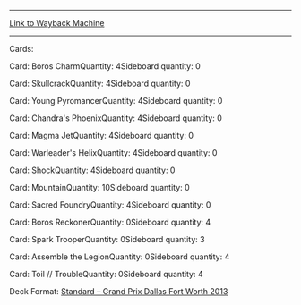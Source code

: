 
---
[Link to Wayback Machine](https://web.archive.org/web/20150524191423/http://magic.wizards.com/en/articles/decks/darin-minards-mostly-red-boros-burn-2013-12-12)

[_metadata_:generator]:- "Drupal 7 (http://drupal.org)"
[_metadata_:node]:- "121696"
[_metadata_:publish_date]:- "2013-12-12"
[_metadata_:source]:- "article"
[_metadata_:title]:- "Darin Minard's Mostly Red Boros Burn"
[_metadata_:wayback_capture_timestamp]:- "2015-05-24 19:14:23"
[_metadata_:wayback_raw_url]:- "https://web.archive.org/web/20150524191423id_/http://magic.wizards.com/en/articles/decks/darin-minards-mostly-red-boros-burn-2013-12-12"
[_metadata_:wayback_url]:- "http://magic.wizards.com/en/articles/decks/darin-minards-mostly-red-boros-burn-2013-12-12"
---





Cards: 

Card: Boros CharmQuantity: 4Sideboard quantity: 0 



Card: SkullcrackQuantity: 4Sideboard quantity: 0 



Card: Young PyromancerQuantity: 4Sideboard quantity: 0 



Card: Chandra's PhoenixQuantity: 4Sideboard quantity: 0 



Card: Magma JetQuantity: 4Sideboard quantity: 0 



Card: Warleader's HelixQuantity: 4Sideboard quantity: 0 



Card: ShockQuantity: 4Sideboard quantity: 0 



Card: MountainQuantity: 10Sideboard quantity: 0 



Card: Sacred FoundryQuantity: 4Sideboard quantity: 0 



Card: Boros ReckonerQuantity: 0Sideboard quantity: 4 



Card: Spark TrooperQuantity: 0Sideboard quantity: 3 



Card: Assemble the LegionQuantity: 0Sideboard quantity: 4 



Card: Toil // TroubleQuantity: 0Sideboard quantity: 4 

Deck Format: [Standard – Grand Prix Dallas Fort Worth 2013](/en/deck-format/standard-%E2%80%93-grand-prix-dallas-fort-worth-2013)


 

 
